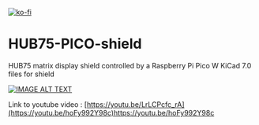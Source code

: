[![ko-fi](https://ko-fi.com/img/githubbutton_sm.svg)](https://ko-fi.com/mortenslab)
# HUB75-PICO-shield
HUB75 matrix display shield controlled by a Raspberry Pi Pico W
KiCad 7.0 files for shield

[![IMAGE ALT TEXT](http://img.youtube.com/vi/LrLCPcfc_rA/0.jpg)](http://www.youtube.com/watch?v=LrLCPcfc_rA "Video Title")

Link to youtube video : [https://youtu.be/LrLCPcfc_rA](https://youtu.be/hoFy992Y98c)https://youtu.be/hoFy992Y98c

